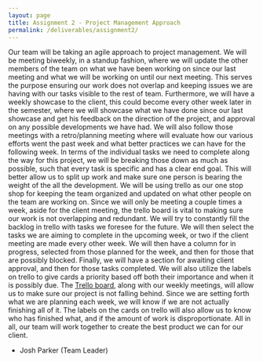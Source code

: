 ```yaml
---
layout: page
title: Assignment 2 - Project Management Approach
permalink: /deliverables/assignment2/
---
```


Our team will be taking an agile approach to project management.  We will be meeting biweekly, in a standup fashion, where we will update the other members of the team on what we have been working on since our last meeting and what we will be working on until our next meeting. This serves the purpose ensuring our work does not overlap and keeping issues we are having with our tasks visible to the rest of team. Furthermore, we will have a weekly showcase to the client, this could become every other week later in the semester, where we will showcase what we have done since our last showcase and get his feedback on the direction of the project, and approval on any possible developments we have had. We will also follow those meetings with a retro/planning meeting where will evaluate how our various efforts went the past week and what better practices we can have for the following week.
In terms of the individual tasks we need to complete along the way for this project, we will be breaking those down as much as possible, such that every task is specific and has a clear end goal. This will better allow us to split up work and make sure one person is bearing the weight of the all the development.  We will be using trello as our one stop shop for keeping the team organized and updated on what other people on the team are working on.  Since we will only be meeting a couple times a week, aside for the client meeting, the trello board is vital to making sure our work is not overlapping and redundant. We will try to constantly fill the backlog in trello with tasks we foresee for the future. We will then select the tasks we are aiming to complete in the upcoming week, or two if the client meeting are made every other week. We will then have a column for in progress, selected from those planned for the week, and then for those that are possibly blocked.  Finally, we will have a section for awaiting client approval, and then for those tasks completed.  We will also utilize the labels on trello to give cards a priority based off both their importance and when it is possibly due.
The <a href="https://trello.com/b/qlVDls1k/engineering-team">Trello board</a>, along with our weekly meetings, will allow us to make sure our project is not falling behind.  Since we are setting forth what we are planning each week, we will know if we are not actually finishing all of it.  The labels on the cards on trello will also allow us to know who has finished what, and if the amount of work is disproportionate.  All in all, our team will work together to create the best product we can for our client.


-	Josh Parker (Team Leader)




